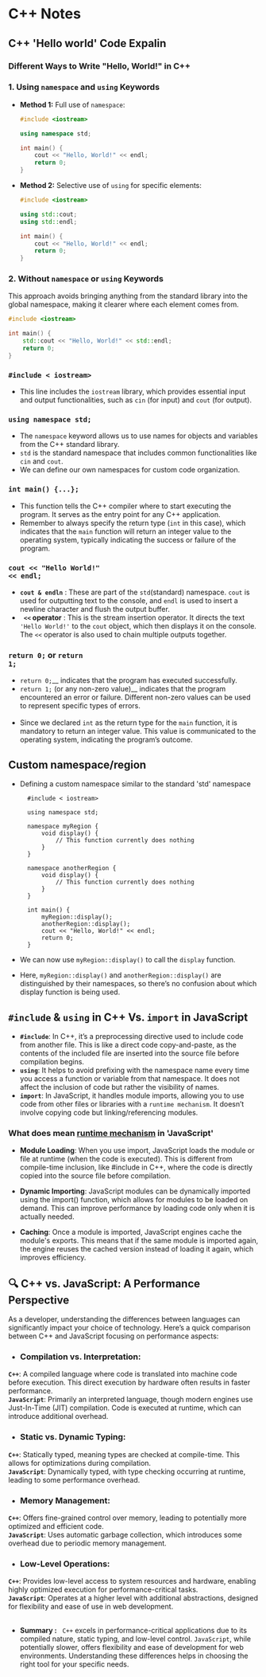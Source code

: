 # C++ Notes

## C++ 'Hello world' Code Expalin

### Different Ways to Write "Hello, World!" in C++

### 1. Using `namespace` and `using` Keywords

- **Method 1:** Full use of `namespace`:

    ```cpp
    #include <iostream>

    using namespace std;

    int main() {
        cout << "Hello, World!" << endl;
        return 0;
    }
    ```

- **Method 2:** Selective use of `using` for specific elements:

    ```cpp
    #include <iostream>

    using std::cout;
    using std::endl;

    int main() {
        cout << "Hello, World!" << endl;
        return 0;
    }
    ```

### 2. Without `namespace` or `using` Keywords

This approach avoids bringing anything from the standard library into the global namespace, making it clearer where each element comes from.

```cpp
#include <iostream>

int main() {
    std::cout << "Hello, World!" << std::endl;
    return 0;
}
```

### <code>#include < iostream></code>

- This line includes the <code>iostream</code> library, which provides essential input and output functionalities,
  such as <code>cin</code> (for input) and <code>cout</code> (for output).

### <code>using namespace std;</code>

- The <code>namespace</code> keyword allows us to use names for objects and variables from the C++ standard library.
- <code>std</code> is the standard namespace that includes common functionalities like <code>cin</code> and <code>cout</code>.
- We can define our own namespaces for custom code organization.

### <code>int main() {...};</code>

- This function tells the C++ compiler where to start executing the program. It serves as the entry point for any C++ application.
- Remember to always specify the return type (<code>int</code> in this case), which indicates that the <code>main</code> function will return an integer value to the operating system, typically indicating the success or failure of the program.

### <code>cout << "Hello World!" << endl;</code>

- <b><code>cout & endln</code></b> : These are part of the <code>std</code>(standard) namespace. <code>cout</code> is used for outputting text to the console, and <code>endl</code> is used to insert a newline character and flush the output buffer.
- <b><code> <<</code> operator</b> : This is the stream insertion operator. It directs the text <code>'Hello World!'</code> to the <code>cout</code> object, which then displays it on the console. The <code><<</code> operator is also used to chain multiple outputs together.

### <code>return 0;</code> or <code>return 1;</code>

- <code>return 0;</code>\_\_ indicates that the program has executed successfully.
- <code>return 1;</code> (or any non-zero value)\_\_ indicates that the program encountered an error or failure. Different non-zero values can be used to represent specific types of errors. <br /> <br />
- Since we declared <code>int</code> as the return type for the <code>main</code> function, it is mandatory to return an integer value. This value is communicated to the operating system, indicating the program’s outcome.

## Custom namespace/region

- Defining a custom namespace similar to the standard 'std' namespace

        #include < iostream>

        using namespace std;

        namespace myRegion {
            void display() {
                // This function currently does nothing
            }
        }

        namespace anotherRegion {
            void display() {
                // This function currently does nothing
            }
        }

        int main() {
            myRegion::display();
            anotherRegion::display();
            cout << "Hello, World!" << endl;
            return 0;
        }

- We can now use <code>myRegion::display()</code> to call the <code>display</code> function.
- Here, <code>myRegion::display()</code> and <code>anotherRegion::display()</code> are distinguished by their namespaces, so there’s no confusion about which display function is being used.

## <code>#include</code> & <code>using</code> in C++ Vs. <code>import</code> in JavaScript

- <b><code>#include</code></b>: In C++, it’s a preprocessing directive used to include code from another file. This is like a direct code copy-and-paste, as the contents of the included file are inserted into the source file before compilation begins.
- <b><code>using</code></b>: It helps to avoid prefixing with the namespace name every time you access a function or variable from that namespace. It does not affect the inclusion of code but rather the visibility of names.
- <b><code>import</code></b>: In JavaScript, it handles module imports, allowing you to use code from other files or libraries with a <code>runtime mechanism</code>. It doesn’t involve copying code but linking/referencing modules.

### What does mean <u>runtime mechanism</u> in 'JavaScript'

- <b>Module Loading</b>: When you use import, JavaScript loads the module or file at runtime (when the code is executed). This is different from compile-time inclusion, like #include in C++, where the code is directly copied into the source file before compilation.

- <b>Dynamic Importing</b>: JavaScript modules can be dynamically imported using the import() function, which allows for modules to be loaded on demand. This can improve performance by loading code only when it is actually needed.

- <b>Caching</b>: Once a module is imported, JavaScript engines cache the module's exports. This means that if the same module is imported again, the engine reuses the cached version instead of loading it again, which improves efficiency.

## 🔍 C++ vs. JavaScript: A Performance Perspective

As a developer, understanding the differences between languages can significantly impact your choice of technology. Here’s a quick comparison between C++ and JavaScript focusing on performance aspects:

- ### Compilation vs. Interpretation:

<b><code>C++</code></b>: A compiled language where code is translated into machine code before execution. This direct execution by hardware often results in faster performance. <br>
<b><code>JavaScript</code></b>: Primarily an interpreted language, though modern engines use Just-In-Time (JIT) compilation. Code is executed at runtime, which can introduce additional overhead.

- ### Static vs. Dynamic Typing:

<b><code>C++</code></b>: Statically typed, meaning types are checked at compile-time. This allows for optimizations during compilation. <br>
<b><code>JavaScript</code></b>: Dynamically typed, with type checking occurring at runtime, leading to some performance overhead.

- ### Memory Management:

<b><code>C++</code></b>: Offers fine-grained control over memory, leading to potentially more optimized and efficient code. <br>
<b><code>JavaScript</code></b>: Uses automatic garbage collection, which introduces some overhead due to periodic memory management.

- ### Low-Level Operations:

<b><code>C++</code></b>: Provides low-level access to system resources and hardware, enabling highly optimized execution for performance-critical tasks. <br>
<b><code>JavaScript</code></b>: Operates at a higher level with additional abstractions, designed for flexibility and ease of use in web development.
<br> <br>

- <b>Summary : </b> &nbsp; <code>C++</code> excels in performance-critical applications due to its compiled nature, static typing, and low-level control. <code>JavaScript</code>, while potentially slower, offers flexibility and ease of development for web environments. Understanding these differences helps in choosing the right tool for your specific needs.
